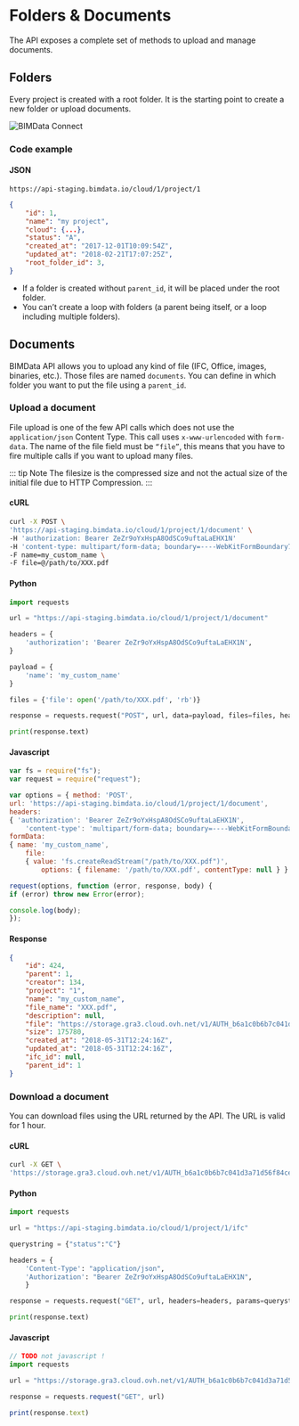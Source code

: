 # Folders & Documents

The API exposes a complete set of methods to upload and manage documents.

## Folders

Every project is created with a root folder. It is the starting point to create a new folder or upload documents.

![BIMData Connect](/assets/img/api/API-folder&document.png)

### Code example

#### JSON

`https://api-staging.bimdata.io/cloud/1/project/1`

```json
{
    "id": 1,
    "name": "my project",
    "cloud": {...},
    "status": "A",
    "created_at": "2017-12-01T10:09:54Z",
    "updated_at": "2018-02-21T17:07:25Z",
    "root_folder_id": 3,
}
```

- If a folder is created without `parent_id`, it will be placed under the root folder.
- You can’t create a loop with folders (a parent being itself, or a loop including multiple folders).

## Documents

BIMData API allows you to upload any kind of file (IFC, Office, images, binaries, etc.). Those files are named `documents`. You can define in which folder you want to put the file using a `parent_id`.

### Upload a document

File upload is one of the few API calls which does not use the `application/json` Content Type. This call uses `x-www-urlencoded` with `form-data`. The name of the file field must be `“file”`, this means that you have to fire multiple calls if you want to upload many files.

::: tip Note
The filesize is the compressed size and not the actual size of the initial file due to HTTP Compression.
:::

#### cURL

```bash
curl -X POST \
'https://api-staging.bimdata.io/cloud/1/project/1/document' \
-H 'authorization: Bearer ZeZr9oYxHspA8OdSCo9uftaLaEHX1N'
-H 'content-type: multipart/form-data; boundary=----WebKitFormBoundary7MA4YWxkTrZu0gW' \
-F name=my_custom_name \
-F file=@/path/to/XXX.pdf
```

#### Python

```python
import requests

url = "https://api-staging.bimdata.io/cloud/1/project/1/document"

headers = {
    'authorization': 'Bearer ZeZr9oYxHspA8OdSCo9uftaLaEHX1N',
}

payload = {
    'name': 'my_custom_name'
}

files = {'file': open('/path/to/XXX.pdf', 'rb')}

response = requests.request("POST", url, data=payload, files=files, headers=headers)

print(response.text)
```

#### Javascript

```javascript
var fs = require("fs");
var request = require("request");

var options = { method: 'POST',
url: 'https://api-staging.bimdata.io/cloud/1/project/1/document',
headers:
{ 'authorization': 'Bearer ZeZr9oYxHspA8OdSCo9uftaLaEHX1N',
    'content-type': 'multipart/form-data; boundary=----WebKitFormBoundary7MA4YWxkTrZu0gW' },
formData:
{ name: 'my_custom_name',
    file:
    { value: 'fs.createReadStream("/path/to/XXX.pdf")',
        options: { filename: '/path/to/XXX.pdf', contentType: null } } } };

request(options, function (error, response, body) {
if (error) throw new Error(error);

console.log(body);
});
```

#### Response

```json
{
    "id": 424,
    "parent": 1,
    "creator": 134,
    "project": "1",
    "name": "my_custom_name",
    "file_name": "XXX.pdf",
    "description": null,
    "file": "https://storage.gra3.cloud.ovh.net/v1/AUTH_b6a1c0b6b7c041d3a71d56f84ce25102/bimdata-staging-dev/cloud_1/project_1/XXX.pdf?temp_url_sig=311d34059bbebc87cd7f37de244bb6b62d114679&temp_url_expires=1527771256",
    "size": 175780,
    "created_at": "2018-05-31T12:24:16Z",
    "updated_at": "2018-05-31T12:24:16Z",
    "ifc_id": null,
    "parent_id": 1
}
```

### Download a document

You can download files using the URL returned by the API. The URL is valid for 1 hour.

#### cURL

```bash
curl -X GET \
'https://storage.gra3.cloud.ovh.net/v1/AUTH_b6a1c0b6b7c041d3a71d56f84ce25102/bimdata-staging-dev/cloud_1/project_1/XXX.pdf?temp_url_sig=311d34059bbebc87cd7f37de244bb6b62d114679&temp_url_expires=1527771256'
```

#### Python

```python
import requests

url = "https://api-staging.bimdata.io/cloud/1/project/1/ifc"

querystring = {"status":"C"}

headers = {
    'Content-Type': "application/json",
    'Authorization': "Bearer ZeZr9oYxHspA8OdSCo9uftaLaEHX1N",
    }

response = requests.request("GET", url, headers=headers, params=querystring)

print(response.text)
```

#### Javascript

```javascript
// TODO not javascript !
import requests

url = "https://storage.gra3.cloud.ovh.net/v1/AUTH_b6a1c0b6b7c041d3a71d56f84ce25102/bimdata-staging-dev/cloud_1/project_1/XXX.pdf?temp_url_sig=311d34059bbebc87cd7f37de244bb6b62d114679&temp_url_expires=1527771256"

response = requests.request("GET", url)

print(response.text)
```